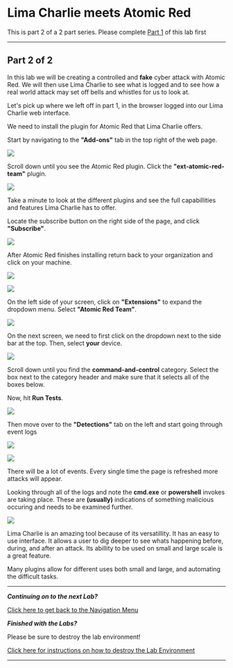 # Lima Charlie meets Atomic Red

This is part 2 of a 2 part series. Please complete <a href="https://github.com/strandjs/IntroLabs/blob/master/IntroClassFiles/Tools/IntroClass/limacharlie/limacharlie.md">Part 1</a> of this lab first

---

**Part 2 of 2**
---

In this lab we will be creating a controlled and **fake** cyber attack with Atomic Red.  We will then use Lima Charlie to see what is logged and to see how a real world attack may set off bells and whistles for us to look at.

Let's pick up where we left off in part 1, in the browser logged into our Lima Charlie web interface.

We need to install the plugin for Atomic Red that Lima Charlie offers.

Start by navigating to the **"Add-ons"** tab in the top right of the web page.

![](attachments/ADDONS.PNG)

Scroll down until you see the Atomic Red plugin. Click the **"ext-atomic-red-team"** plugin.

![](attachments/AR.PNG)

Take a minute to look at the different plugins and see the full capabillities and features Lima Charlie has to offer.

Locate the subscribe button on the right side of the page, and click **"Subscribe"**.

![](attachments/SUBSCRIBE.PNG)

After Atomic Red finishes installing return back to your organization and click on your machine.

![](attachments/navtoorganizations.png)

![](attachments/selectorganization.png)

On the left side of your screen, click on **"Extensions"** to expand the dropdown menu. Select **"Atomic Red Team"**.

![](attachments/extensions.png)

On the next screen, we need to first click on the dropdown next to the side bar at the top. Then, select **your** device.

![](attachments/selectdevice.png)

Scroll down until you find the **command-and-control** category. Select the box next to the category header and make sure that it selects all of the boxes below.

Now, hit **Run Tests**.

![](attachments/C2ALL.PNG)

Then move over to the **"Detections"** tab on the left and start going through event logs

![](attachments/detections.png)

![](attachments/logsscreen.png)

There will be a lot of events.  Every single time the page is refreshed more attacks will appear.

Looking through all of the logs and note the **cmd.exe** or **powershell** invokes are taking place. These are **(usually)** indications of something malicious occuring and needs to be examined further.

![](attachments/DETECTED.PNG)

Lima Charlie is an amazing tool because of its versatillity. It has an easy to use interface. It allows a user to dig deeper to see whats happening before, during, and after an attack. Its abillity to be used on small and large scale is a great feature. 

Many plugins allow for different uses both small and large, and automating the difficult tasks.

***
***Continuing on to the next Lab?***

[Click here to get back to the Navigation Menu](/IntroClassFiles/navigation.md)

***Finished with the Labs?***


Please be sure to destroy the lab environment!

[Click here for instructions on how to destroy the Lab Environment](/IntroClassFiles/Tools/IntroClass/LabDestruction/labdestruction.md)

---
